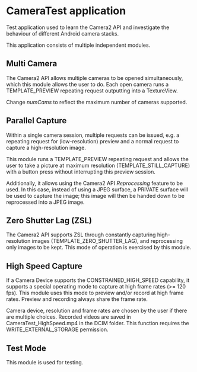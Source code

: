 # CameraTest application

Test application used to learn the Camera2 API and investigate the
behaviour of different Android camera stacks.

This application consists of multiple independent modules.

## Multi Camera

The Camera2 API allows multiple cameras to be opened simultaneously,
which this module allows the user to do. Each open camera runs a
TEMPLATE\_PREVIEW repeating request outputting into a TextureView.

Change _numCams_ to reflect the maximum number of cameras supported.

## Parallel Capture

Within a single camera session, multiple requests can be issued, e.g.
a repeating request for (low-resolution) preview and a normal request
to capture a high-resolution image.

This module runs a TEMPLATE\_PREVIEW repeating request and allows the
user to take a picture at maximum resolution (TEMPLATE\_STILL\_CAPTURE)
with a button press without interrupting this preview session.

Additionally, it allows using the Camera2 API *Reprocessing* feature
to be used. In this case, instead of using a JPEG surface, a PRIVATE
surface will be used to capture the image; this image will then be
handed down to be reprocessed into a JPEG image.

## Zero Shutter Lag (ZSL)

The Camera2 API supports ZSL through constantly capturing
high-resolution images (TEMPLATE\_ZERO\_SHUTTER\_LAG), and
reprocessing only images to be kept. This mode of operation is
exercised by this module.

## High Speed Capture

If a Camera Device supports the CONSTRAINED\_HIGH\_SPEED capability,
it supports a special operating mode to capture at high frame rates
(>= 120 fps). This module uses this mode to preview and/or record
at high frame rates. Preview and recording always share the frame rate.

Camera device, resolution and frame rates are chosen by the user
if there are multiple choices. Recorded videos are saved in
CameraTest\_HighSpeed.mp4 in the DCIM folder. This function
requires the WRITE\_EXTERNAL\_STORAGE permission.

## Test Mode

This module is used for testing.
